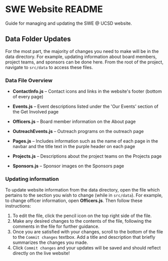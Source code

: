 # SWE Website README

Guide for managing and updating the SWE @ UCSD website.

## Data Folder Updates

For the most part, the majority of changes you need to make will be in the data directory. For example, updating information about board members, project teams, and sponsors can be done here. From the root of the project, navigate to `src/data` to access these files.

### Data File Overview

- **ContactInfo.js** – Contact icons and links in the website's footer (bottom of every page)

- **Events.js** – Event descriptions listed under the 'Our Events' section of the Get Involved page

- **Officers.js** – Board member information on the About page

- **OutreachEvents.js** – Outreach programs on the outreach page

- **Pages.js** – Includes information such as the name of each page in the navbar and the title text in the purple header on each page

- **Projects.js** – Descriptions about the project teams on the Projects page

- **Sponsors.js** – Sponsor images on the Sponsors page

### Updating information

To update website information from the data directory, open the file which pertains to the section you wish to change (while in `src/data`). For example, to change officer information, open **Officers.js**. Then follow these instructions:
1. To edit the file, click the pencil icon on the top right side of the file.
2. Make any desired changes to the contents of the file, following the comments in the file for further guidance.
3. Once you are satisfied with your changes, scroll to the bottom of the file to the `Commit changes` textbox. Add a title and description that briefly summarizes the changes you made.
4. Click `Commit changes` and your updates will be saved and should reflect directly on the live website!